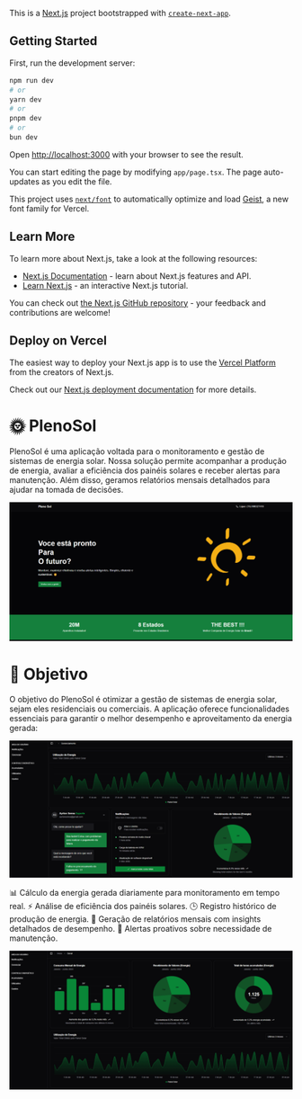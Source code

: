 This is a [Next.js](https://nextjs.org) project bootstrapped with [`create-next-app`](https://nextjs.org/docs/app/api-reference/cli/create-next-app).

## Getting Started

First, run the development server:

```bash
npm run dev
# or
yarn dev
# or
pnpm dev
# or
bun dev
```

Open [http://localhost:3000](http://localhost:3000) with your browser to see the result.

You can start editing the page by modifying `app/page.tsx`. The page auto-updates as you edit the file.

This project uses [`next/font`](https://nextjs.org/docs/app/building-your-application/optimizing/fonts) to automatically optimize and load [Geist](https://vercel.com/font), a new font family for Vercel.

## Learn More

To learn more about Next.js, take a look at the following resources:

- [Next.js Documentation](https://nextjs.org/docs) - learn about Next.js features and API.
- [Learn Next.js](https://nextjs.org/learn) - an interactive Next.js tutorial.

You can check out [the Next.js GitHub repository](https://github.com/vercel/next.js) - your feedback and contributions are welcome!

## Deploy on Vercel

The easiest way to deploy your Next.js app is to use the [Vercel Platform](https://vercel.com/new?utm_medium=default-template&filter=next.js&utm_source=create-next-app&utm_campaign=create-next-app-readme) from the creators of Next.js.

Check out our [Next.js deployment documentation](https://nextjs.org/docs/app/building-your-application/deploying) for more details.


# 🌞 PlenoSol
PlenoSol é uma aplicação voltada para o monitoramento e gestão de sistemas de energia solar. Nossa solução permite acompanhar a produção de energia, avaliar a eficiência dos painéis solares e receber alertas para manutenção. Além disso, geramos relatórios mensais detalhados para ajudar na tomada de decisões.

![Pleno Sol Banner](components/img/landingpage.png)

# 🎯 Objetivo
O objetivo do PlenoSol é otimizar a gestão de sistemas de energia solar, sejam eles residenciais ou comerciais. A aplicação oferece funcionalidades essenciais para garantir o melhor desempenho e aproveitamento da energia gerada:

![Pleno Sol Banner](components/img/areauser.png)

 📊 Cálculo da energia gerada diariamente para monitoramento em tempo real.
⚡ Análise de eficiência dos painéis solares.
🕒 Registro histórico de produção de energia.
📝 Geração de relatórios mensais com insights detalhados de desempenho.
🚨 Alertas proativos sobre necessidade de manutenção.


![Pleno Sol Banner](components/img/dashboard.png)
